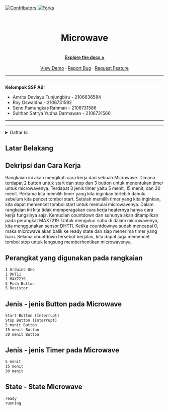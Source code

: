 [![Contributors][contributors-shield]][contributors-url]
[![Forks][forks-shield]][forks-url]

<!-- PROJECT LOGO -->
<br />
<div align="center">

  <h1 align="center">Microwave</h1>

  <p align="center">
    <br />
    <a href="https://github.com/rroiii/Electronic-Vault-Lock"><strong>Explore the docs »</strong></a>
    <br />
    <br />
    <a href="https://github.com/rroiii/Electronic-Vault-Lock">View Demo</a>
    ·
    <a href="https://github.com/rroiii/Electronic-Vault-Lock/issues">Report Bug</a>
    ·
    <a href="https://github.com/rroiii/Electronic-Vault-Lock/issues">Request Feature</a>
  </p>
</div>

___
___
**Kelompok SSF A9:**
+ Amrita Deviayu Tunjungbiru	- 2106636584
+ Roy Oswaldha - 2106731592
+ Seno Pamungkas Rahman - 2106731586
+ Sulthan Satrya Yudha Darmawan - 2106731560
___
___

<!-- TABLE OF CONTENTS -->
<details>
  <summary>Daftar Isi</summary>
  <ol>
    <li><a href="#latar-belakang">Latar Belakang</a></li>
    <li><a href="#dekripsi-dan-cara-kerja">Dekripsi dan Cara Kerja</a></li>
    <li><a href="#perangkat-yang-digunakan-pada-rangkaian">Perangkat yang digunakan pada rangkaian</a></li>
    <li><a href="#jenis---jenis-button-pada-microwave">Jenis - jenis Button pada Microwave</a></li>
    <li><a href="#jenis---jenis-timer-pada-microwave">Jenis - jenis Timer pada Microwave</a></li>
    <li><a href="#state---state-microwave">State - State Microwave</a></li>
  </ol>
</details>

## Latar Belakang 
  


## Dekripsi dan Cara Kerja
Rangkaian ini akan mengikuti cara kerja dari sebuah Microwave. Dimana terdapat 2 button untuk start dan stop dan 3 button untuk menentukan timer untuk microwavenya. Terdapat 3 jenis timer yaitu 5 menit, 15 menit, dan 30 menit. Pertama kita memilih timer yang kita inginkan terlebih dahulu sebelum kita pencet tombol start. Setelah memilih timer yang kita inginkan, kita dapat memencet tombol start untuk memulai microwavenya. Dalam rangkaian ini kita tidak memperagakan cara kerja heaternya hanya cara kerja fungsinya saja. Kemudian countdown dan suhunya akan ditampilkan pada perangkat MAX7219. Untuk mengukur suhu di dalam microwavenya, kita menggunakan sensor DHT11. Ketika countdownya sudah mencapai 0, maka microwave akan balik ke ready state dan siap menerima timer yang baru. Selama countdown tersebut berjalan, kita dapat juga memencet tombol stop untuk langsung memberhentikan microwavenya.
 
## Perangkat yang digunakan pada rangkaian
```bash
1 Arduino Uno
1 DHT11
1 MAX7219
5 Push Button
5 Resistor
``` 

## Jenis - jenis Button pada Microwave
```bash
Start Button (Interrupt)
Stop Button (Interrupt)
5 menit Button
15 menit Button
30 menit Button
```

## Jenis - jenis Timer pada Microwave
```bash
5 menit
15 menit
30 menit
```

## State - State Microwave
```bash
ready
running
```

<!-- MARKDOWN LINKS & IMAGES -->
  [contributors-shield]: https://img.shields.io/github/contributors/othneildrew/Best-README-Template.svg?style=for-the-badge
  [contributors-url]: https://github.com/rroiii/Electronic-Vault-Lock/graphs/contributors
  [forks-shield]: https://img.shields.io/github/forks/othneildrew/Best-README-Template.svg?style=for-the-badge
  [forks-url]: https://github.com/rroiii/Electronic-Vault-Lock/network/members
  
